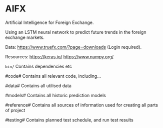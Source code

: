# AIFX
Artificial Intelligence for Foreign Exchange.

Using an LSTM neural network to predict future trends in the foreign exchange markets.

Data: 
https://www.truefx.com/?page=downloads 
(Login required).

Resources:
https://keras.io/
https://www.numpy.org/

`bin/`
Contains dependencies etc

#code#
Contains all relevant code, including...

#data#
Contains all utilised data

#models#
Contains all historic prediction models

#reference#
Contains all sources of information used for creating all parts of project

#testing#
Contains planned test schedule, and run test results
